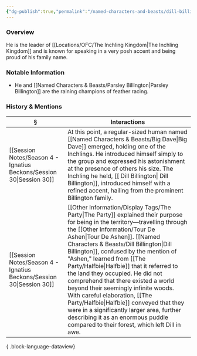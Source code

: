 ```yaml
---
{"dg-publish":true,"permalink":"/named-characters-and-beasts/dill-billington/","tags":["NPC"],"updated":"2025-08-11T11:53:31.989+01:00"}
---
```



### Overview
He is the leader of [[Locations/OFC/The Inchling Kingdom\|The Inchling Kingdom]] and is known for speaking in a very posh accent and being proud of his family name. 

### Notable Information 
- He and [[Named Characters & Beasts/Parsley Billington\|Parsley Billington]] are the raining champions of feather racing. 

### History & Mentions
| §                                                                       | Interactions                                                                                                                                                                                                                                                                                                                                                                                                                                                                                                                 |
| ----------------------------------------------------------------------- | ---------------------------------------------------------------------------------------------------------------------------------------------------------------------------------------------------------------------------------------------------------------------------------------------------------------------------------------------------------------------------------------------------------------------------------------------------------------------------------------------------------------------------- |
| [[Session Notes/Season 4 - Ignatius Beckons/Session 30\|Session 30]] | At this point, a regular-sized human named [[Named Characters & Beasts/Big Dave\|Big Dave]] emerged, holding one of the Inchlings. He introduced himself simply to the group and expressed his astonishment at the presence of others his size. The Inchling he held, [[ Dill Billington\| Dill Billington]], introduced himself with a refined accent, hailing from the prominent Billington family.                                                                                                                                                                              |
| [[Session Notes/Season 4 - Ignatius Beckons/Session 30\|Session 30]] | [[Other Information/Display Tags/The Party\|The Party]] explained their purpose for being in the territory—travelling through the [[Other Information/Tour De Ashen\|Tour De Ashen]]. [[Named Characters & Beasts/Dill Billington\|Dill Billington]], confused by the mention of "Ashen," learned from [[The Party/Halfbie\|Halfbie]] that it referred to the land they occupied. He did not comprehend that there existed a world beyond their seemingly infinite woods. With careful elaboration, [[The Party/Halfbie\|Halfbie]] conveyed that they were in a significantly larger area, further describing it as an enormous puddle compared to their forest, which left Dill in awe. |

{ .block-language-dataview}